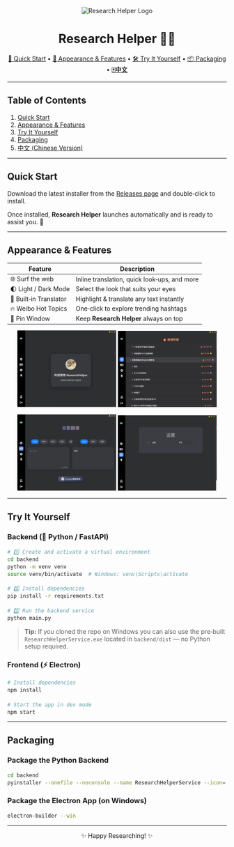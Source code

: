 <p align="center">
  <img src="./favicon.ico" alt="Research Helper Logo" width="120" />
</p>

<h1 align="center">Research Helper 🧑‍🎓</h1>

<p align="center">
  <a href="#quick-start">🚀 Quick Start</a> •
  <a href="#appearance--features">🎨 Appearance & Features</a> •
  <a href="#try-it-yourself">🛠️ Try It Yourself</a> •
  <a href="#packaging">📦 Packaging</a> •
  <a href="./README_ZH.md"><strong>🀄中文</strong></a>
</p>

---

## Table of Contents

1. [Quick Start](#quick-start)
2. [Appearance & Features](#appearance--features)
3. [Try It Yourself](#try-it-yourself)
4. [Packaging](#packaging)
5. [中文 (Chinese Version)](#中文版)

---

## Quick Start

Download the latest installer from the [Releases page](https://github.com/JuneDrinleng/ResearchHelper/releases) and double‑click to install.

Once installed, **Research Helper** launches automatically and is ready to assist you. 🎉

---

## Appearance & Features

|  Feature               |  Description                                 |
| ---------------------- | -------------------------------------------- |
| 🌐 Surf the web        | Inline translation, quick look‑ups, and more |
| 🌓 Light / Dark Mode   | Select the look that suits your eyes         |
| 📕 Built‑in Translator | Highlight & translate any text instantly     |
| 🔥 Weibo Hot Topics    | One‑click to explore trending hashtags       |
| 📌 Pin Window          | Keep **Research Helper** always on top       |

<p align="center"><img src="./readme.assets/image-20250612212048348.png" width="45%" /> <img src="./readme.assets/image-20250612212106765.png" width="45%" /></p>
<p align="center"><img src="./readme.assets/image-20250612212119743.png" width="45%" /> <img src="./readme.assets/image-20250612212132885.png" width="45%" /></p>

---

## Try It Yourself

### Backend (🔧 Python / FastAPI)

```bash
# 1️⃣ Create and activate a virtual environment
cd backend
python -m venv venv
source venv/bin/activate  # Windows: venv\Scripts\activate

# 2️⃣ Install dependencies
pip install -r requirements.txt

# 3️⃣ Run the backend service
python main.py
```

> **Tip:** If you cloned the repo on Windows you can also use the pre‑built `ResearchHelperService.exe` located in `backend/dist` — no Python setup required.

### Frontend (⚡ Electron)

```bash
# Install dependencies
npm install

# Start the app in dev mode
npm start
```

---

## Packaging

### Package the Python Backend

```bash
cd backend
pyinstaller --onefile --noconsole --name ResearchHelperService --icon=../favicon.ico main.py
```

### Package the Electron App (on Windows)

```bash
electron-builder --win
```

---

<p align="center">✨ Happy Researching! ✨</p>
